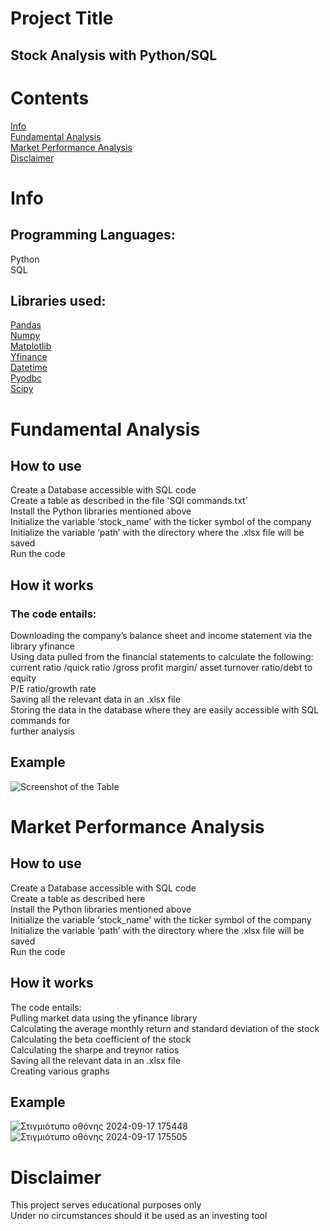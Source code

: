# Project Title
## Stock Analysis with Python/SQL <br>
# Contents
[Info](#Info)<br>
[Fundamental Analysis](#Fundamental-Analysis)<br>
[Market Performance Analysis](#Market-Performance-Analysis)<br>
[Disclaimer](#Disclaimer)
# Info
## Programming Languages: 
Python <br>
SQL <br>
## Libraries used:
[Pandas](https://pandas.pydata.org/#:~:text=pandas%20is%20a%20fast,%20powerful,%20flexible)<br>
[Numpy](https://numpy.org/)<br>
[Matplotlib](https://matplotlib.org/)<br>
[Yfinance](https://pypi.org/project/yfinance/)<br>
[Datetime](https://docs.python.org/3/library/datetime.html)<br>
[Pyodbc](https://pypi.org/project/pyodbc/)<br>
[Scipy](https://scipy.org/)<br>
# Fundamental Analysis
## How to use
Create a Database accessible with SQL code<br>
Create a table as described in the file 'SQl commands.txt'<br>
Install the Python libraries mentioned above<br>
Initialize the variable ‘stock_name’ with the ticker symbol of the company<br>
Initialize the variable ‘path’ with the directory where the .xlsx file will be saved<br>
Run the code<br>



## How it works
### The code entails:
Downloading the company’s balance sheet and income statement via the library yfinance<br>
Using data pulled from  the financial statements to calculate the following:<br>
current ratio /quick ratio /gross profit margin/ asset turnover ratio/debt to equity<br>
P/E ratio/growth rate<br>
Saving all the relevant data in an .xlsx file<br>
Storing the data in the database where they are easily accessible with SQL commands for<br> further analysis<br>
## Example
![Screenshot of the Table](https://github.com/user-attachments/assets/5d2e6774-20e3-4224-a120-f0170f6ffe07)



# Market Performance Analysis

## How to use
Create a Database accessible with SQL code<br>
Create a table as described here<br>
Install the Python libraries mentioned above<br>
Initialize the variable ‘stock_name’ with the ticker symbol of the company<br>
Initialize the variable ‘path’ with the directory where the .xlsx file will be saved<br>
Run the code<br>


## How it works
The code entails:<br>
Pulling market data using the yfinance library<br>
Calculating the average monthly return and standard deviation of the stock<br>
Calculating the beta coefficient of the stock<br>
Calculating the sharpe and treynor ratios<br>
Saving all the relevant data in an .xlsx file<br>
Creating various graphs<br>





## Example
![Στιγμιότυπο οθόνης 2024-09-17 175448](https://github.com/user-attachments/assets/d6a7f0aa-8bd3-4711-866e-ddce3be3eb6a)
![Στιγμιότυπο οθόνης 2024-09-17 175505](https://github.com/user-attachments/assets/ce37ec5a-375a-4522-a0eb-0e939099bd1e)


# Disclaimer
This project serves educational purposes only<br>
Under no circumstances should it be used as an investing tool
